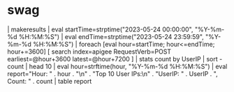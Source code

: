 # swag


| makeresults 
| eval startTime=strptime("2023-05-24 00:00:00", "%Y-%m-%d %H:%M:%S")
| eval endTime=strptime("2023-05-24 23:59:59", "%Y-%m-%d %H:%M:%S")
| foreach [eval hour=startTime; hour<=endTime; hour+=3600] 
    [ search index=apigee RequestVerb=POST earliest=@hour+3600 latest=@hour+7200 ]
    | stats count by UserIP 
    | sort -count 
    | head 10
    | eval hour=strftime(hour, "%Y-%m-%d %H:%M:%S")
    | eval report="Hour: " . hour . "\n" . "Top 10 User IPs:\n" . "UserIP: " . UserIP . ", Count: " . count
    | table report
